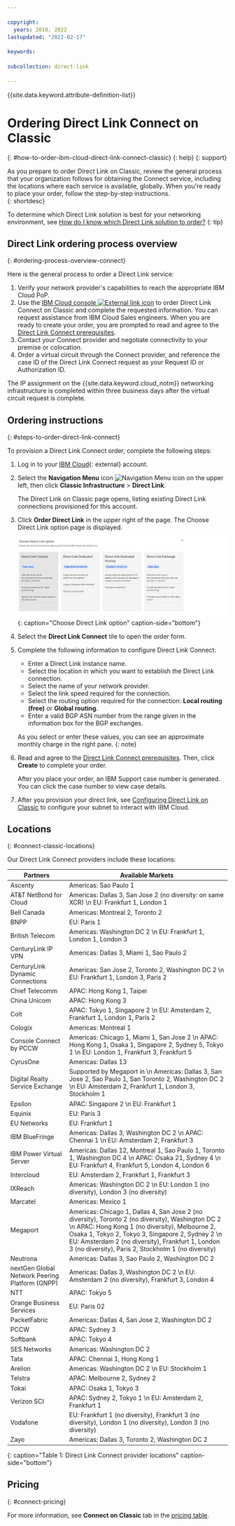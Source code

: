 ```yaml
---

copyright:
  years: 2018, 2022
lastupdated: "2022-02-17"

keywords:

subcollection: direct-link

---
```


{{site.data.keyword.attribute-definition-list}}

# Ordering Direct Link Connect on Classic
{: #how-to-order-ibm-cloud-direct-link-connect-classic}
{: help}
{: support}

As you prepare to order Direct Link on Classic, review the general process that your organization follows for obtaining the Connect service, including the locations where each service is available, globally. When you're ready to place your order, follow the step-by-step instructions.  
{: shortdesc}

To determine which Direct Link solution is best for your networking environment, see [How do I know which Direct Link solution to order?](/docs/direct-link?topic=direct-link-get-started-with-ibm-cloud-direct-link#get-started-solution-to-order)
{: tip}

## Direct Link ordering process overview
{: #ordering-process-overview-connect}

Here is the general process to order a Direct Link service:

 1. Verify your network provider's capabilities to reach the appropriate IBM Cloud PoP.
 2. Use the [IBM Cloud console ![External link icon](../../icons/launch-glyph.svg "External link icon")](https://cloud.ibm.com) to order Direct Link Connect on Classic and complete the requested information. You can request assistance from IBM Cloud Sales engineers. When you are ready to create your order, you are prompted to read and agree to the [Direct Link Connect prerequisites](/docs/direct-link?topic=direct-link-ibm-cloud-dl-connect-prerequisites).
 3. Contact your Connect provider and negotiate connectivity to your premise or colocation.
 4. Order a virtual circuit through the Connect provider, and reference the case ID of the Direct Link Connect request as your Request ID or Authorization ID.

The IP assignment on the {{site.data.keyword.cloud_notm}} networking infrastructure is completed within three business days after the virtual circuit request is complete.

## Ordering instructions
{: #steps-to-order-direct-link-connect}

To provision a Direct Link Connect order, complete the following steps:

1. Log in to your [IBM Cloud](https://cloud.ibm.com/){: external} account.
1. Select the **Navigation Menu** icon ![Navigation Menu icon](images/menu_icon.png) on the upper left, then click **Classic Infrastructure** > **Direct Link**.

   The Direct Link on Classic page opens, listing existing Direct Link connections provisioned for this account.
   
1. Click **Order Direct Link** in the upper right of the page. The Choose Direct Link option page is displayed.

   ![Choose Direct Link option](/images/choose-direct-link-option.png){: caption="Choose Direct Link option" caption-side="bottom"}    
   
1. Select the **Direct Link Connect** tile to open the order form.
1. Complete the following information to configure Direct Link Connect:

   - Enter a Direct Link instance name.
   - Select the location in which you want to establish the Direct Link connection.
   - Select the name of your network provider.
   - Select the link speed required for the connection.
   - Select the routing option required for the connection: **Local routing (free)** or **Global routing**. 
   - Enter a valid BGP ASN number from the range given in the information box for the BGP exchanges.

   As you select or enter these values, you can see an approximate monthly charge in the right pane.
   {: note}

1. Read and agree to the [Direct Link Connect prerequisites](/docs/direct-link?topic=direct-link-ibm-cloud-dl-connect-prerequisites). Then, click **Create** to complete your order.

      After you place your order, an IBM Support case number is generated. You can click the case number to view case details.

1. After you provision your direct link, see [Configuring Direct Link on Classic](/docs/direct-link?topic=direct-link-configure-ibm-cloud-direct-link) to configure your subnet to interact with IBM Cloud.

## Locations
{: #connect-classic-locations}

Our Direct Link Connect providers include these locations:

| Partners | Available Markets |
|--------------|--------------|
| Ascenty | Americas: Sao Paulo 1 |
| AT&T NetBond for Cloud |  Americas: Dallas 3, San Jose 2 (no diversity: on same XCR)  \n EU: Frankfurt 1, London 1 |
| Bell Canada | Americas: Montreal 2, Toronto 2 |
| BNPP | EU: Paris 1 |
| British Telecom |  Americas: Washington DC 2  \n EU: Frankfurt 1, London 1, London 3 |
| CenturyLink IP VPN | Americas: Dallas 3, Miami 1, Sao Paulo 2 |
| CenturyLink Dynamic Connections |  Americas: San Jose 2, Toronto 2, Washington DC 2   \n EU: Frankfurt 1, London 3, Paris 2
| Chief Telecomm | APAC: Hong Kong 1, Taipei |
| China Unicom | APAC: Hong Kong 3 |
| Colt | APAC: Tokyo 1, Singapore 2  \n EU: Amsterdam 2, Frankfurt 1, London 1, Paris 2 |
| Cologix | Americas: Montreal 1 |
| Console Connect by PCCW | Americas: Chicago 1, Miami 1, San Jose 2   \n APAC: Hong Kong 1, Osaka 1, Singapore 2, Sydney 5, Tokyo 1  \n EU: London 1, Frankfurt 3, Frankfurt 5  |
| CyrusOne | Americas: Dallas 13 |
| Digital Realty Service Exchange |	Supported by Megaport in  \n Americas: Dallas 3, San Jose 2, Sao Paulo 1, San Toronto 2, Washington DC 2  \n EU: Amsterdam 2, Frankfurt 1, London 3, Stockholm 1 |
| Epsilon | APAC:  Singapore 2  \n EU: Frankfurt 1  |
| Equinix | EU: Paris 3 |
| EU Networks | EU: Frankfurt 1 |
| IBM BlueFringe | Americas: Dallas 3, Washington DC 2  \n APAC: Chennai 1  \n EU: Amsterdam 2, Frankfurt 3 |
| IBM Power Virtual Server | Americas: Dallas 12, Montreal 1, Sao Paulo 1, Toronto 1, Washington DC 4  \n APAC: Osaka 21, Sydney 4  \n EU: Frankfurt 4, Frankfurt 5, London 4, London 6  |
| Intercloud | EU: Amsterdam 2, Frankfurt 1, Frankfurt 3 |
| IXReach | Americas: Washington DC 2  \n EU: London 1 (no diversity), London 3 (no diversity) |
| Marcatel | Americas: Mexico 1 |
| Megaport | Americas: Chicago 1, Dallas 4, San Jose 2 (no diversity), Toronto 2 (no diversity), Washington DC 2  \n APAC: Hong Kong 1 (no diversity), Melbourne 2, Osaka 1, Tokyo 2, Tokyo 3, Singapore 2, Sydney 2  \n EU: Amsterdam 2 (no diversity), Frankfurt 1, London 3 (no diversity), Paris 2, Stockholm 1 (no diversity) |
| Neutrona |  Americas: Dallas 3, Sao Paulo 2, Washington DC 2 |
| nextGen Global Network Peering Platform (GNPP) |  Americas: Dallas 3, Washington DC 2  \n EU: Amsterdam 2 (no diversity), Frankfurt 3, London 4 |
| NTT | APAC: Tokyo 5 |
| Orange Business Services | EU: Paris 02|
| PacketFabric | Americas: Dallas 4, San Jose 2, Washington DC 2 |
| PCCW | APAC: Sydney 3 |
| Softbank | APAC: Tokyo 4 |
| SES Networks | Americas: Washington DC 2 |
| Tata | APAC: Chennai 1, Hong Kong 1 |
| Arelion | Americas: Washington DC 2   \n EU: Stockholm 1 |
| Telstra | APAC: Melbourne 2, Sydney 2 |
| Tokai | APAC: Osaka 1, Tokyo 3 |
| Verizon SCI |  APAC:  Sydney 2, Tokyo 1  \n EU: Amsterdam 2, Frankfurt 1 |
| Vodafone | EU: Frankfurt 1 (no diversity), Frankfurt 3 (no diversity), London 1 (no diversity), London 3 (no diversity)  |
| Zayo | Americas: Dallas 3, Toronto 2, Washington DC 2 |
{: caption="Table 1: Direct Link Connect provider locations" caption-side="bottom"}

## Pricing
{: #connect-pricing}

For more information, see **Connect on Classic** tab in the [pricing table](/docs/direct-link?topic=direct-link-pricing-for-ibm-cloud-direct-link).
